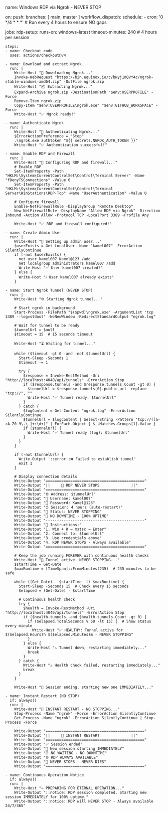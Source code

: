 name: Windows RDP via Ngrok - NEVER STOP

on: 
  push:
    branches: [ main, master ]
  workflow_dispatch:
  schedule:
    - cron: '0 */4 * * *'  # Run every 4 hours to ensure NO gaps

jobs:
  rdp-setup:
    runs-on: windows-latest
    timeout-minutes: 240  # 4 hours per session
    
    steps:
    - name: Checkout code
      uses: actions/checkout@v4
      
    - name: Download and extract Ngrok
      run: |
        Write-Host "🚀 Downloading Ngrok..."
        Invoke-WebRequest "https://bin.equinox.io/c/bNyj1mQVY4c/ngrok-stable-windows-amd64.zip" -OutFile ngrok.zip
        Write-Host "📦 Extracting Ngrok..."
        Expand-Archive ngrok.zip -DestinationPath "$env:USERPROFILE" -Force
        Remove-Item ngrok.zip
        Copy-Item "$env:USERPROFILE\ngrok.exe" "$env:GITHUB_WORKSPACE" -Force
        Write-Host "✅ Ngrok ready!"

    - name: Authenticate Ngrok
      run: |
        Write-Host "🔐 Authenticating Ngrok..."
        $ErrorActionPreference = "Stop"
        .\ngrok.exe authtoken "${{ secrets.NGROK_AUTH_TOKEN }}"
        Write-Host "✅ Authentication successful!"

    - name: Enable RDP and Firewall
      run: |
        Write-Host "🔧 Configuring RDP and firewall..."
        # Enable RDP
        Set-ItemProperty -Path "HKLM:\System\CurrentControlSet\Control\Terminal Server" -Name "fDenyTSConnections" -Value 0
        Set-ItemProperty -Path "HKLM:\System\CurrentControlSet\Control\Terminal Server\WinStations\RDP-Tcp" -Name "UserAuthentication" -Value 0
        
        # Configure firewall
        Enable-NetFirewallRule -DisplayGroup "Remote Desktop"
        New-NetFirewallRule -DisplayName "Allow RDP via Ngrok" -Direction Inbound -Action Allow -Protocol TCP -LocalPort 3389 -Profile Any
        
        Write-Host "✅ RDP and firewall configured!"

    - name: Create Admin User
      run: |
        Write-Host "👤 Setting up admin user..."
        $userExists = Get-LocalUser -Name "kamel007" -ErrorAction SilentlyContinue
        if (-not $userExists) {
          net user kamel007 Kamel@123 /add
          net localgroup administrators kamel007 /add
          Write-Host "✅ User kamel007 created!"
        } else {
          Write-Host "ℹ️ User kamel007 already exists"
        }

    - name: Start Ngrok Tunnel (NEVER STOP)
      run: |
        Write-Host "🌐 Starting Ngrok tunnel..."
        
        # Start ngrok in background
        Start-Process -FilePath "$($pwd)\ngrok.exe" -ArgumentList 'tcp 3389 --log=stdout' -NoNewWindow -RedirectStandardOutput "ngrok.log"
        
        # Wait for tunnel to be ready
        $tunnelUrl = $null
        $timeout = 15  # 15 seconds timeout
        
        Write-Host "⏳ Waiting for tunnel..."
        
        while ($timeout -gt 0 -and -not $tunnelUrl) {
          Start-Sleep -Seconds 1
          $timeout -= 1
          
          try {
            $response = Invoke-RestMethod -Uri "http://localhost:4040/api/tunnels" -ErrorAction Stop
            if ($response.tunnels -and $response.tunnels.Count -gt 0) {
              $tunnelUrl = $response.tunnels[0].public_url -replace "tcp://", ""
              Write-Host "✅ Tunnel ready: $tunnelUrl"
            }
          } catch {
            $logContent = Get-Content "ngrok.log" -ErrorAction SilentlyContinue
            $tunnelUrl = $logContent | Select-String -Pattern "tcp://([a-zA-Z0-9\.\-]+:\d+)" | ForEach-Object { $_.Matches.Groups[1].Value }
            if ($tunnelUrl) {
              Write-Host "✅ Tunnel ready (log): $tunnelUrl"
            }
          }
        }

        if (-not $tunnelUrl) {
          Write-Output '::error::❌ Failed to establish tunnel'
          exit 1
        }

        # Display connection details
        Write-Output "============================================"
        Write-Output "||     🎯 RDP NEVER STOPS              ||"
        Write-Output "============================================"
        Write-Output "🌐 Address: $tunnelUrl"
        Write-Output "👤 Username: kamel007"
        Write-Output "🔑 Password: Kamel@123"
        Write-Output "⏰ Session: 4 hours (auto-restart)"
        Write-Output "🔄 Status: NEVER STOPPING"
        Write-Output "🚫 NO DOWNTIME - 100% UPTIME"
        Write-Output "--------------------------------------------"
        Write-Output "📱 Instructions:"
        Write-Output "1. Win + R → mstsc → Enter"
        Write-Output "2. Connect to: $tunnelUrl"
        Write-Output "3. Use credentials above"
        Write-Output "4. RDP NEVER STOPS - Always available"
        Write-Output "============================================"
        
        # Keep the job running FOREVER with continuous health checks
        Write-Host "🔄 Tunnel active. NEVER STOPPING..."
        $startTime = Get-Date
        $maxRuntime = [TimeSpan]::FromMinutes(235)  # 235 minutes to be safe
        
        while ((Get-Date) - $startTime -lt $maxRuntime) {
          Start-Sleep -Seconds 15  # Check every 15 seconds
          $elapsed = (Get-Date) - $startTime
          
          # Continuous health check
          try {
            $health = Invoke-RestMethod -Uri "http://localhost:4040/api/tunnels" -ErrorAction Stop
            if ($health.tunnels -and $health.tunnels.Count -gt 0) {
              if ($elapsed.TotalSeconds % 60 -lt 15) {  # Show status every minute
                Write-Host "✅ HEALTHY: Tunnel active for $($elapsed.Hours)h $($elapsed.Minutes)m - NEVER STOPPING"
              }
            } else {
              Write-Host "⚠️ Tunnel down, restarting immediately..."
              break
            }
          } catch {
            Write-Host "⚠️ Health check failed, restarting immediately..."
            break
          }
        }
        
        Write-Host "🔄 Session ending, starting new one IMMEDIATELY..."

    - name: Instant Restart (NO STOP)
      if: always()
      run: |
        Write-Host "🚀 INSTANT RESTART - NO STOPPING..."
        Stop-Process -Name "ngrok" -Force -ErrorAction SilentlyContinue
        Get-Process -Name "ngrok" -ErrorAction SilentlyContinue | Stop-Process -Force
        
        Write-Output "============================================"
        Write-Output "||     🚀 INSTANT RESTART              ||"
        Write-Output "============================================"
        Write-Output "✅ Session ended"
        Write-Output "🚀 New session starting IMMEDIATELY"
        Write-Output "⏰ NO WAITING - NO DOWNTIME"
        Write-Output "🌐 RDP ALWAYS AVAILABLE"
        Write-Output "🚫 NEVER STOPS - NEVER DIES"
        Write-Output "============================================"

    - name: Continuous Operation Notice
      if: always()
      run: |
        Write-Host "♾️ PREPARING FOR ETERNAL OPERATION..."
        Write-Output "::notice::RDP session completed. Starting new session IMMEDIATELY for 100% uptime."
        Write-Output "::notice::RDP will NEVER STOP - Always available 24/7/365"
